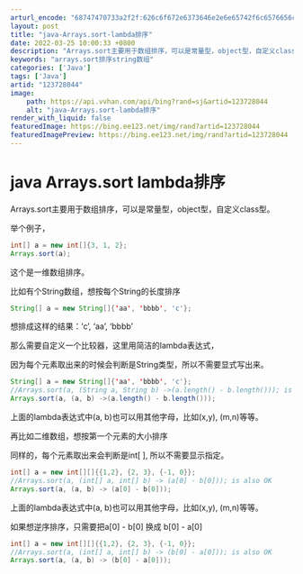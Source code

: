 ```yaml
---
arturl_encode: "68747470733a2f2f:626c6f672e6373646e2e6e65742f6c6576656c5f636f64652f:61727469636c652f64657461696c732f313233373238303434"
layout: post
title: "java-Arrays.sort-lambda排序"
date: 2022-03-25 10:00:33 +0800
description: "Arrays.sort主要用于数组排序，可以是常量型，object型，自定义class型。举个例子，"
keywords: "arrays.sort排序string数组"
categories: ['Java']
tags: ['Java']
artid: "123728044"
image:
    path: https://api.vvhan.com/api/bing?rand=sj&artid=123728044
    alt: "java-Arrays.sort-lambda排序"
render_with_liquid: false
featuredImage: https://bing.ee123.net/img/rand?artid=123728044
featuredImagePreview: https://bing.ee123.net/img/rand?artid=123728044
---
```


# java Arrays.sort lambda排序

Arrays.sort主要用于数组排序，可以是常量型，object型，自定义class型。

举个例子，

```java
int[] a = new int[]{3, 1, 2};
Arrays.sort(a);

```

这个是一维数组排序。

比如有个String数组，想按每个String的长度排序

```java
String[] a = new String[]{'aa', 'bbbb', 'c'};

```

想排成这样的结果：‘c’, ‘aa’, ‘bbbb’

那么需要自定义一个比较器，这里用简洁的lambda表达式，
  
因为每个元素取出来的时候会判断是String类型，所以不需要显式写出来。

```java
String[] a = new String[]{'aa', 'bbbb', 'c'};
//Arrays.sort(a, (String a, String b) ->(a.length() - b.length())); is also OK
Arrays.sort(a, (a, b) ->(a.length() - b.length()));

```

上面的lambda表达式中(a, b)也可以用其他字母，比如(x,y), (m,n)等等。

再比如二维数组，想按第一个元素的大小排序
  
同样的，每个元素取出来会判断是int[ ], 所以不需要显示指定。

```java
int[] a = new int[][]{{1,2}, {2, 3}, {-1, 0}};
//Arrays.sort(a, (int[] a, int[] b) -> (a[0] - b[0])); is also OK
Arrays.sort(a, (a, b) -> (a[0] - b[0]));

```

上面的lambda表达式中(a, b)也可以用其他字母，比如(x,y), (m,n)等等。

如果想逆序排序，只需要把a[0] - b[0] 换成 b[0] - a[0]

```java
int[] a = new int[][]{{1,2}, {2, 3}, {-1, 0}};
//Arrays.sort(a, (int[] a, int[] b) -> (b[0] - a[0])); is also OK
Arrays.sort(a, (a, b) -> (b[0] - a[0]));

```